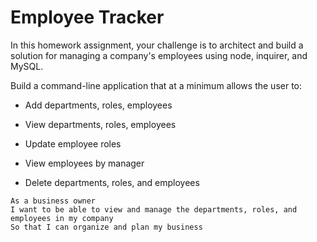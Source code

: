 # Employee Tracker

In this homework assignment, your challenge is to architect and build a solution for managing a company's employees using node, inquirer, and MySQL.

Build a command-line application that at a minimum allows the user to:

  * Add departments, roles, employees

  * View departments, roles, employees

  * Update employee roles

  * View employees by manager

  * Delete departments, roles, and employees


```
As a business owner
I want to be able to view and manage the departments, roles, and employees in my company
So that I can organize and plan my business
```

  

















